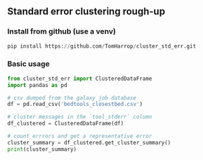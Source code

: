 ## Standard error clustering rough-up

### Install from github (use a venv)

```python
pip install https://github.com/TomHarrop/cluster_std_err.git
```

### Basic usage

```python
from cluster_std_err import ClusteredDataFrame
import pandas as pd

# csv dumped from the galaxy job database
df = pd.read_csv('bedtools_closestbed.csv')

# cluster messages in the `tool_stderr` column
df_clustered = ClusteredDataFrame(df)

# count errrors and get a representative error
cluster_summary = df_clustered.get_cluster_summary()
print(cluster_summary)
```